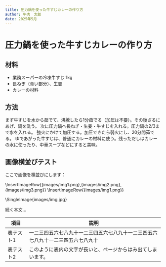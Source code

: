 ```yaml
---
title: 圧力鍋を使った牛すじカレーの作り方
author: 牛肉　太郎
date: 2025年5月
---
```


# 圧力鍋を使った牛すじカレーの作り方

## 材料

- 業務スーパーの冷凍牛すじ 1kg
- 長ねぎ（青い部分）、生姜
- カレーの材料

## 方法

まず牛すじを水から茹でて、沸騰したら1分茹でる（加圧は不要）。その後ざるにあげ、鍋を洗う。
次に圧力鍋へ長ねぎ・生姜・牛すじを入れる。圧力鍋の2/3まで水を入れる。
強火にかけて加圧する。加圧できたら弱火にし、20分間茹でる。
ゆであがった牛すじは、普通にカレーの材料に使う。残っただしはカレーの水に使ったり、中華スープなどにすると美味。

## 画像横並びテスト

ここで画像を横並びにします：

\InsertImageRow{{images/img1.png},{images/img2.png},{images/img3.png}}
\InsertImageRow{{images/img1.png}}

\SingleImage{images/img.jpg}

続く本文…  

| 項目      | 説明 |
|-----------|------------------------------------------------|
| 表テスト1 |一二三四五六七八九十一二三四五六七八九十一二三四五六七八九十一二三四五六七八九十|
| 表テスト2 |このように表内の文字が長いと、ページからはみ出てしまいます。|

